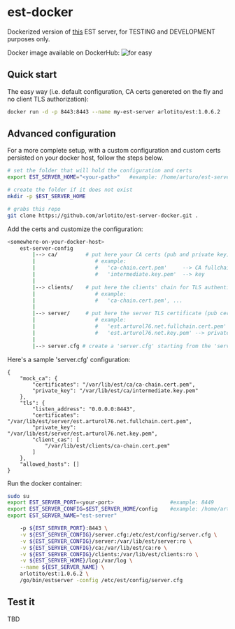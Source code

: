 # est-docker
Dockerized version of [this](https://github.com/arlotito/est) EST server, for TESTING and DEVELOPMENT purposes only.

Docker image available on DockerHub: 
![for easy](https://img.shields.io/docker/v/arlotito/est)
## Quick start
The easy way (i.e. default configuration, CA certs genereted on the fly and no client TLS authorization): 
```bash
docker run -d -p 8443:8443 --name my-est-server arlotito/est:1.0.6.2 
```

## Advanced configuration
For a more complete setup, with a custom configuration and custom certs persisted on your docker host, follow the steps below.

```bash
# set the folder that will hold the configuration and certs
export EST_SERVER_HOME="<your-path>"   #example: /home/arturo/est-server

# create the folder if it does not exist
mkdir -p $EST_SERVER_HOME

# grabs this repo
git clone https://github.com/arlotito/est-server-docker.git .
```

Add the certs and customize the configuration: 
```bash
<somewhere-on-your-docker-host>
    est-server-config
        |--> ca/         # put here your CA certs (pub and private key).
        |                   # example:
        |                   #   'ca-chain.cert.pem'     --> CA fullchain
        |                   #   'intermediate.key.pem'  --> key
        |
        |--> clients/    # put here the clients' chain for TLS authentication (pub cert only)
        |                   # example:
        |                   #   'ca-chain.cert.pem', ...
        |
        |--> server/     # put here the server TLS certificate (pub cert and private key)
        |                   # example:
        |                   #   'est.arturol76.net.fullchain.cert.pem' --> cert with fullchain
        |                   #   'est.arturol76.net.key.pem' --> private key
        |
        |--> server.cfg # create a 'server.cfg' starting from the 'server.cfg.template' and customize to your needs
```

Here's a sample 'server.cfg' configuration:
```
{
    "mock_ca": {
        "certificates": "/var/lib/est/ca/ca-chain.cert.pem",
        "private_key": "/var/lib/est/ca/intermediate.key.pem"
    },
    "tls": {
        "listen_address": "0.0.0.0:8443",
        "certificates": "/var/lib/est/server/est.arturol76.net.fullchain.cert.pem",
        "private_key": "/var/lib/est/server/est.arturol76.net.key.pem",
        "client_cas": [
            "/var/lib/est/clients/ca-chain.cert.pem"
        ]
    },
    "allowed_hosts": []
}
```

Run the docker container:
```bash
sudo su
export EST_SERVER_PORT=<your-port>                  #example: 8449
export EST_SERVER_CONFIG=$EST_SERVER_HOME/config    #example: /home/arturo/est-server
export EST_SERVER_NAME="est-server"

    -p ${EST_SERVER_PORT}:8443 \
    -v ${EST_SERVER_CONFIG}/server.cfg:/etc/est/config/server.cfg \
    -v ${EST_SERVER_CONFIG}/server:/var/lib/est/server:ro \
    -v ${EST_SERVER_CONFIG}/ca:/var/lib/est/ca:ro \
    -v ${EST_SERVER_CONFIG}/clients:/var/lib/est/clients:ro \
    -v ${EST_SERVER_HOME}/log:/var/log \
    --name ${EST_SERVER_NAME} \
    arlotito/est:1.0.6.2 \
    /go/bin/estserver -config /etc/est/config/server.cfg
```

## Test it
TBD
